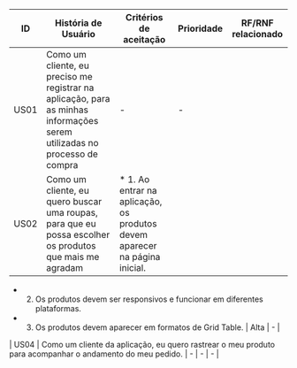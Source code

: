 | ID  | História de Usuário | Critérios de aceitação | Prioridade | RF/RNF relacionado |
| ------------- | ------------- |------------- |------------- | ------------- |
| US01 | Como um cliente, eu preciso me registrar na aplicação, para as minhas informações serem utilizadas no processo de compra | - | - |
| US02 | Como um cliente, eu quero buscar uma roupas, para que eu possa escolher os produtos que mais me agradam |  * 1. Ao entrar na aplicação, os produtos devem aparecer na página inicial.
  * 2. Os produtos devem ser responsivos e funcionar em diferentes plataformas.
  * 3. Os produtos devem aparecer em formatos de Grid Table. | Alta | - |

| US04 | Como um cliente da aplicação, eu quero rastrear o meu produto para acompanhar o andamento do meu pedido. | - | - | - |

